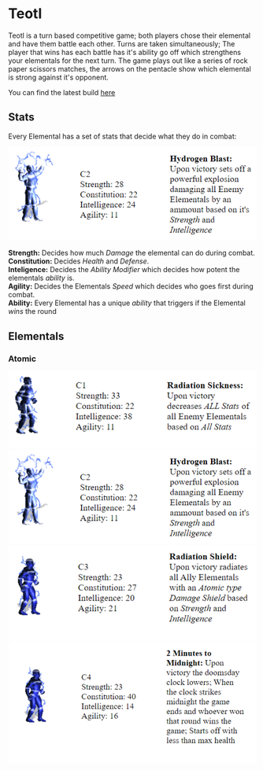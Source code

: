 # Teotl

Teotl is a turn based competitive game; both players chose their elemental and have them battle each other. Turns are taken simultaneously; The player that wins has each battle has it's ability go off which strengthens your elementals for the next turn. The game plays out like a series of rock paper scissors matches, the arrows on the pentacle show which elemental is strong against it's opponent.

You can find the latest build [here](https://www.dropbox.com/sh/i1j0xwpzd2hs6oc/AADKhoUzIVtaEhuHKhlLVYSma?dl=0)

## Stats

Every Elemental has a set of stats that decide what they do in combat:

![Elemental Stat sheet](./images/atomicC2.png)

**Strength:** Decides how much *Damage* the elemental can do during combat.</br>
**Constitution:** Decides *Health* and *Defense*.</br>
**Inteligence:** Decides the *Ability Modifier* which decides how potent the elementals *ability* is.</br>
**Agility:** Decides the Elementals *Speed* which decides who goes first during combat.</br>
**Ability:** Every Elemental has a unique *ability* that triggers if the Elemental *wins* the round

## Elementals
### Atomic
![Atomic C1](./images/atomicC1.png)
![Atomic C2](./images/atomicC2.png)
![Atomic C3](./images/atomicC3.png)
![Atomic C4](./images/atomicC4.png)